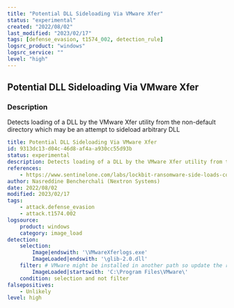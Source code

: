 ```yaml
---
title: "Potential DLL Sideloading Via VMware Xfer"
status: "experimental"
created: "2022/08/02"
last_modified: "2023/02/17"
tags: [defense_evasion, t1574_002, detection_rule]
logsrc_product: "windows"
logsrc_service: ""
level: "high"
---
```


## Potential DLL Sideloading Via VMware Xfer

### Description

Detects loading of a DLL by the VMware Xfer utility from the non-default directory which may be an attempt to sideload arbitrary DLL

```yml
title: Potential DLL Sideloading Via VMware Xfer
id: 9313dc13-d04c-46d8-af4a-a930cc55d93b
status: experimental
description: Detects loading of a DLL by the VMware Xfer utility from the non-default directory which may be an attempt to sideload arbitrary DLL
references:
    - https://www.sentinelone.com/labs/lockbit-ransomware-side-loads-cobalt-strike-beacon-with-legitimate-vmware-utility/
author: Nasreddine Bencherchali (Nextron Systems)
date: 2022/08/02
modified: 2023/02/17
tags:
    - attack.defense_evasion
    - attack.t1574.002
logsource:
    product: windows
    category: image_load
detection:
    selection:
        Image|endswith: '\VMwareXferlogs.exe'
        ImageLoaded|endswith: '\glib-2.0.dll'
    filter: # VMware might be installed in another path so update the rule accordingly
        ImageLoaded|startswith: 'C:\Program Files\VMware\'
    condition: selection and not filter
falsepositives:
    - Unlikely
level: high

```
